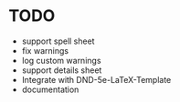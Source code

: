 # TODO

+ support spell sheet
+ fix warnings
+ log custom warnings
+ support details sheet
+ Integrate with DND-5e-LaTeX-Template
+ documentation